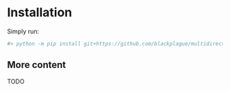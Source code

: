 # Installation

Simply run:

```sh
#> python -m pip install git+https://github.com/blackplague/multidirectorycorpusreader.git
```

## More content

TODO
